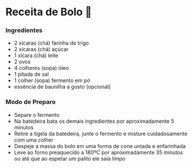 # Receita de Bolo :cake:

### Ingredientes

- 2 xícaras (chá) farinha de trigo
- 2 xícaras (chá) açúcar
- 1 xícara (chá) leite
- 2 ovos
- 4 colheres (sopa) óleo
- 1 pitada de sal
- 1 colher (sopa) fermento em pó
- essência de baunilha a gosto (opcional)

### Modo de Preparo

- Separe o fermento
- Na batedeira bata os demais ingredientes por aproximadamente 5 minutos
- Retire a tigela da batedeira, junte o fermento e misture cuidadosamente com uma colher
- Despeje a massa do bolo em uma forma de cone untada e enfarinhada
- Leve ao forno preaquecido a 180ºC por aproximadamente 35 minutos ou até que ao espetar um palito ele saia limpo
